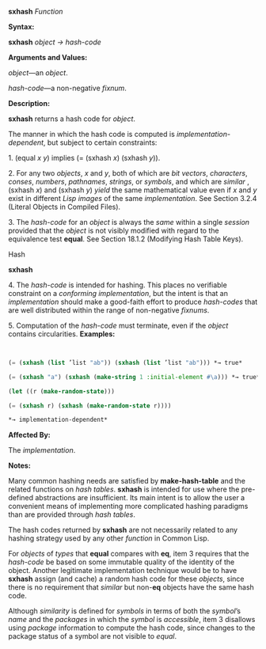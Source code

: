 **sxhash** *Function* 



**Syntax:** 



**sxhash** *object → hash-code* 



**Arguments and Values:** 



*object*—an *object*. 



*hash-code*—a non-negative *fixnum*. 



**Description:** 



**sxhash** returns a hash code for *object*. 



The manner in which the hash code is computed is *implementation-dependent*, but subject to certain constraints: 



1\. (equal *x y*) implies (= (sxhash *x*) (sxhash *y*)). 



2\. For any two *objects*, *x* and *y*, both of which are *bit vectors*, *characters*, *conses*, *numbers*, *pathnames*, *strings*, or *symbols*, and which are *similar* , (sxhash *x*) and (sxhash *y*) *yield* the same mathematical value even if *x* and *y* exist in different *Lisp images* of the same *implementation*. See Section 3.2.4 (Literal Objects in Compiled Files). 



3\. The *hash-code* for an *object* is always the *same* within a single *session* provided that the *object* is not visibly modified with regard to the equivalence test **equal**. See Section 18.1.2 (Modifying Hash Table Keys). 



Hash 



 



 



**sxhash** 



4\. The *hash-code* is intended for hashing. This places no verifiable constraint on a *conforming implementation*, but the intent is that an *implementation* should make a good-faith effort to produce *hash-codes* that are well distributed within the range of non-negative *fixnums*. 



5\. Computation of the *hash-code* must terminate, even if the *object* contains circularities. **Examples:**
```lisp
 

(= (sxhash (list ’list "ab")) (sxhash (list ’list "ab"))) *→ true* 

(= (sxhash "a") (sxhash (make-string 1 :initial-element #\a))) *→ true* 

(let ((r (make-random-state))) 

(= (sxhash r) (sxhash (make-random-state r)))) 

*→ implementation-dependent* 


```
**Affected By:** 



The *implementation*. 



**Notes:** 



Many common hashing needs are satisfied by **make-hash-table** and the related functions on *hash tables*. **sxhash** is intended for use where the pre-defined abstractions are insufficient. Its main intent is to allow the user a convenient means of implementing more complicated hashing paradigms than are provided through *hash tables*. 



The hash codes returned by **sxhash** are not necessarily related to any hashing strategy used by any other *function* in Common Lisp. 



For *objects* of *types* that **equal** compares with **eq**, item 3 requires that the *hash-code* be based on some immutable quality of the identity of the object. Another legitimate implementation technique would be to have **sxhash** assign (and cache) a random hash code for these *objects*, since there is no requirement that *similar* but non-**eq** objects have the same hash code. 



Although *similarity* is defined for *symbols* in terms of both the *symbol*’s *name* and the *packages* in which the *symbol* is *accessible*, item 3 disallows using *package* information to compute the hash code, since changes to the package status of a symbol are not visible to *equal*. 





